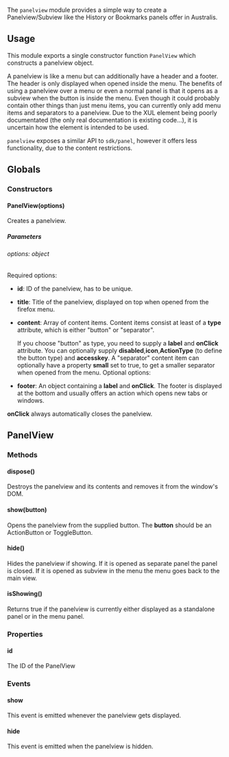 The `panelview` module provides a simple way to create a Panelview/Subview like the History or Bookmarks panels offer in Australis.

## Usage ##
This module exports a single constructor function `PanelView` which constructs a panelview object.

A panelview is like a menu but can additionally have a header and a footer. The header is only displayed when opened inside the menu. The benefits of using a panelview over a menu or even a normal panel is that it opens as a subview when the button is inside the menu.
Even though it could probably contain other things than just menu items, you can currently only add menu items and separators to a panelview. Due to the XUL element being poorly documentated (the only real documentation is existing code...), it is uncertain how the element is intended to be used.

`panelview` exposes a similar API to `sdk/panel`, however it offers less functionality, due to the content restrictions.

## Globals ##
### Constructors ###
#### PanelView(options) ####
Creates a panelview.

##### Parameters #####
###### options: object ######
Required options:
   * __id__: ID of the panelview, has to be unique.
   * __title__: Title of the panelview, displayed on top when opened from the firefox menu.
   * __content__: Array of content items. Content items consist at least of a __type__ attribute, which is either "button" or "separator".

     If you choose "button" as type, you need to supply a __label__ and __onClick__ attribute. You can optionally supply __disabled__,__icon__,__ActionType__ (to define the button type) and __accesskey__.
     A "separator" content item can optionally have a property __small__ set to true, to get a smaller separator when opened from the menu.
Optional options:
   * __footer__: An object containing a __label__ and __onClick__. The footer is displayed at the bottom and usually offers an action which opens new tabs or windows.

__onClick__ always automatically closes the panelview.
## PanelView ##
### Methods ###
#### dispose() ####
Destroys the panelview and its contents and removes it from the window's DOM.
#### show(button) ####
Opens the panelview from the supplied button. The __button__ should be an ActionButton or ToggleButton.
#### hide() ####
Hides the panelview if showing. If it is opened as separate panel the panel is closed. If it is opened as subview in the menu the menu goes back to the main view.
#### isShowing() ####
Returns true if the panelview is currently either displayed as a standalone panel or in the menu panel.
### Properties ###
#### id ####
The ID of the PanelView
### Events ###
#### show ####
This event is emitted whenever the panelview gets displayed.
#### hide ####
This event is emitted when the panelview is hidden.
